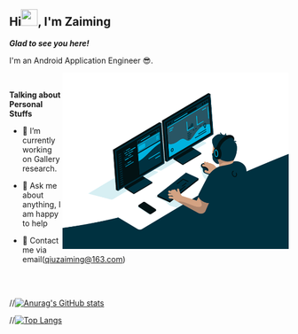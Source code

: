 ## Hi<img src="https://raw.githubusercontent.com/MartinHeinz/MartinHeinz/master/wave.gif" width="30px" height="30px">, I'm Zaiming

***Glad to see you here!***

I'm an Android Application Engineer 😎.

<img alt="Coder gif" align="right" alt="GIF" src="https://github.com/qiuzaiming/qiuzaiming/blob/master/coder.gif?raw=true" width="408" height="318" />

</br>

**Talking about Personal Stuffs**

- 🚀 I’m currently working on Gallery research.
- 💬 Ask me about anything, I am happy to help
- 📧 Contact me via email(qiuzaiming@163.com)

  </br></br>

//[![Anurag's GitHub stats](https://github-readme-stats.vercel.app/api?username=qiuzaiming&show_icons=true)](https://github.com/anuraghazra/github-readme-stats)

//[![Top Langs](https://github-readme-stats.vercel.app/api/top-langs/?username=qiuzaiming&hide=HTML,css,php&layout=compact&show_icons=true)](https://github.com/anuraghazra/github-readme-stats)

</br>
